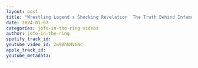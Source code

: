 ```yaml
---
layout: post
title: "Wrestling Legend s Shocking Revelation  The Truth Behind Infamous Video"
date: 2024-01-07
categories: jofo-in-the-ring videos
author: jofo-in-the-ring
spotify_track_id: 
youtube_video_id: Zw9RhkMV6Nc
apple_track_id: 
youtube_metadata: 
---
```

